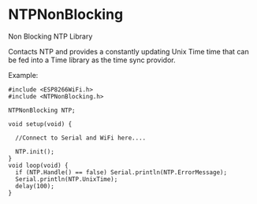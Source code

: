 # NTPNonBlocking
Non Blocking NTP Library 

Contacts NTP and provides a constantly updating Unix Time time that can be fed into a Time library as the time sync providor.  

Example:  
```
#include <ESP8266WiFi.h>  
#include <NTPNonBlocking.h>  

NTPNonBlocking NTP;  

void setup(void) {  
  
  //Connect to Serial and WiFi here....  
  
  NTP.init();    
}  
void loop(void) {  
  if (NTP.Handle() == false) Serial.println(NTP.ErrorMessage);  
  Serial.println(NTP.UnixTime);  
  delay(100);  
}  
```
